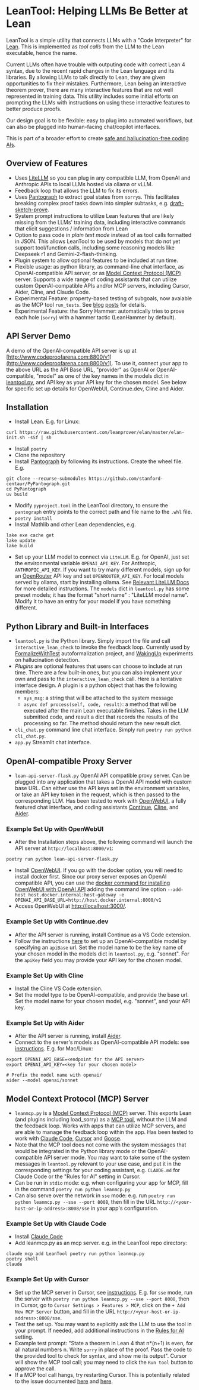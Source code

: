 # LeanTool: Helping LLMs Be Better at Lean

LeanTool is a simple utility that connects LLMs with a "Code Interpreter" for [Lean](https://lean-lang.org/). This is implemented as *tool calls* from the LLM to the Lean executable, hence the name.

Current LLMs often have trouble with outputing code with correct Lean 4 syntax, due to the recent rapid changes in the Lean language and its libraries. By allowing LLMs to talk directly to Lean, 
they are given opportunities to fix their mistakes.
Furthermore, Lean being an interactive theorem prover,
there are many interactive features that are not well represented in training data. 
This utility includes some initial efforts on prompting the LLMs with instructions on using these interactive features to better produce proofs.

Our design goal is to be flexible: easy to plug into automated workflows, but can also be plugged into human-facing chat/copilot interfaces.

This is part of a broader effort to create [safe and hallucination-free coding AIs](https://gasstationmanager.github.io/ai/2024/11/04/a-proposal.html). 


## Overview of Features

- Uses [LiteLLM](https://github.com/BerriAI/litellm) so you can plug in any compatible LLM, from OpenAI and Anthropic APIs to local LLMs hosted via ollama or vLLM.
- Feedback loop that allows the LLM to fix its errors.
- Uses [Pantograph](https://github.com/lenianiva/PyPantograph/) to extract goal states from `sorry`s. This facilitates breaking complex proof tasks down into simpler subtasks, e.g. [draft-sketch-prove](https://arxiv.org/abs/2210.12283).
- System prompt instructions to utilize Lean features that are likely missing from the LLMs' training data, including interactive commands that elicit suggestions / information from Lean
- Option to pass code in *plain text mode* instead of as tool calls formatted in JSON. This allows LeanTool
to be used by models that do not yet support tool/function calls, including
some reasoning models like Deepseek r1 and Gemini-2-flash-thinking.
- Plugin system to allow optional features to be included at run time.
- Flexible usage: as python library, as command-line chat interface, as OpenAI-compatible API server, or as [Model Context Protocol (MCP)](https://modelcontextprotocol.io/) server. Supports a wide range of coding assistants that can utilize custom OpenAI-compatible APIs and/or MCP servers, including Cursor, Aider, Cline, and Claude Code.
- Experimental Feature: property-based testing of subgoals, now avaiable as the MCP tool `run_tests`. See [blog](https://gasstationmanager.github.io/ai/2025/05/22/alphabeta-goose.html) [posts](https://gasstationmanager.github.io/ai/2025/06/08/proving-alphabeta.html) for details.  
- Experimental Feature: the Sorry Hammer: automatically tries to prove each hole (`sorry`) with a hammer tactic (LeanHammer by default).

## API Server Demo

A demo of the OpenAI-compatible API server is up at [http://www.codeproofarena.com:8800/v1](http://www.codeproofarena.com:8800/v1).
To use it, connect your app to the above URL as the API Base URL, "provider" as OpenAI or OpenAI-compatible,
"model" as one of the key names in the models dict in [leantool.py](https://github.com/GasStationManager/LeanTool/blob/main/leantool.py),
and API key as your API key for the chosen model. See below for specific set up details for OpenWebUI, Continue.dev, Cline and Aider.

## Installation

- Install Lean. E.g. for Linux:
```
curl https://raw.githubusercontent.com/leanprover/elan/master/elan-init.sh -sSf | sh
```
- Install `poetry`
- Clone the repository
- Install [Pantograph](https://github.com/lenianiva/PyPantograph/) by following its instructions. Create the wheel file. E.g.
```
git clone --recurse-submodules https://github.com/stanford-centaur/PyPantograph.git
cd PyPantograph
uv build
```
- Modify `pyproject.toml` in the LeanTool directory, to ensure the `pantograph` entry points to the correct path and file name to the `.whl` file.
- `poetry install`
- Install Mathlib and other Lean dependencies, e.g.
```
lake exe cache get
lake update
lake build
```
- Set up your LLM model to connect via `LiteLLM`. E.g. for OpenAI, just set the environmental variable `OPENAI_API_KEY`. 
  For Anthropic, `ANTHROPIC_API_KEY`. If you want to try many different models, sign  up for an [OpenRouter](https://openrouter.ai/)
  API key and set `OPENROUTER_API_KEY`. For local models served by ollama, start by installing ollama. 
  See [Relevant LiteLLM Docs](https://docs.litellm.ai/docs/providers) for more detailed instructions. 
  The `models` dict in `leantool.py` has some preset models; it has the format "short name" : "LiteLLM model name". Modify it to have an entry for your model 
  if you have something different.

## Python Library and Built-in Interfaces

- `leantool.py` is the Python library. Simply import the file and call `interactive_lean_check` to invoke the feedback loop.
Currently used by [FormalizeWithTest](https://github.com/GasStationManager/FormalizeWithTest) autoformalization project,
and [WakingUp](https://github.com/GasStationManager/WakingUp) experiments on hallucination  detection.
- *Plugins* are optional features that users can choose to include at run time. There are a few built-in ones, but you can also implement your own and pass to the `interactive_lean_check` call. Here is a tentative interface design. A plugin is a python object that has the following members:
  - `sys_msg`: a string that will be attached to the system message
  - `async def process(self, code, result)`: a method that will be executed after the main Lean executable finishes. Takes in the LLM submitted code, and result a dict that records the results of the processing so far. The method should return the new result dict. 
- `cli_chat.py` command line chat interface. Simply run `poetry run python cli_chat.py`.
- `app.py` Streamlit chat interface.

## OpenAI-compatible Proxy Server
- `lean-api-server-flask.py` OpenAI API compatible proxy server. Can be plugged into any application that takes a OpenAI API model with custom base URL.
Can either use the API keys set in the environment variables, or take an API key token in the request,
which is then passed to the corresponding LLM.
Has been tested to work with [OpenWebUI](https://openwebui.com/), a fully featured chat interface, 
and coding assistants [Continue](https://www.continue.dev/), [Cline](https://cline.bot/), and [Aider](https://aider.chat/).


### Example Set Up with OpenWebUI

- After the Installation steps above, the following command will launch the API server at `http://localhost:8000/v1`:
```
poetry run python lean-api-server-flask.py
```

- Install [OpenWebUI](https://openwebui.com/). If you go with the docker option, you will need to install docker first.
  Since our proxy server exposes an OpenAI compatible API, you can use 
the [docker command for installing OpenWebUI with OpenAI API](https://github.com/open-webui/open-webui?tab=readme-ov-file#installation-for-openai-api-usage-only)
adding the command line option `--add-host host.docker.internal:host-gateway -e OPENAI_API_BASE_URL=http://host.docker.internal:8000/v1`
- Access OpenWebUI at [http://localhost:3000/](http://localhost:3000/).

### Example Set Up with Continue.dev

- After the API server is running, install Continue as a VS Code extension.  
- Follow the instructions [here](https://docs.continue.dev/customize/model-providers/openai)
to set up an OpenAI-compatible model by specifying an `apiBase` url.
Set the model name to be the key name of your chosen model in the models dict in `leantool.py`, e.g. "sonnet".
For the `apiKey` field you may provide your API key for the chosen model.

### Example Set Up with Cline

- Install the Cline VS Code extension.
- Set the model type to be OpenAI-compatible, and provide the base url.
Set the model name for your chosen model, e.g. "sonnet", and your API key.

### Example Set Up with Aider

- After the API server is running, install [Aider](https://aider.chat/).
- Connect to the server's models as OpenAI-compatible API models: see [instructions](https://aider.chat/docs/llms/openai-compat.html).
  E.g. for Mac/Linux:
```
export OPENAI_API_BASE=<endpoint for the API server>
export OPENAI_API_KEY=<key for your chosen model>

# Prefix the model name with openai/
aider --model openai/sonnet
```

## Model Context Protocol (MCP) Server
- `leanmcp.py` is a [Model Context Protocol (MCP)](https://modelcontextprotocol.io/) server. This exports Lean (and plugins including load_sorry) as a [MCP tool](https://modelcontextprotocol.io/docs/concepts/tools), without the LLM and the feedback loop. Works with apps that can utilize MCP servers, and are able to manage the feedback loop within the app.
  Has been tested to work with [Claude Code](https://docs.anthropic.com/en/docs/agents-and-tools/claude-code/overview), [Cursor](https://www.cursor.com/) and [Goose](https://github.com/block/goose).
- Note that the MCP tool does not come with the system messages that would be integrated in the Python library mode or the OpenAI-compatible API server mode. You may want to take some of the system messages in `leantool.py` relevant to your use case, and put it in the corresponding settings for your coding assistant, e.g. `CLAUDE.md` for Claude Code or the "Rules for AI" setting in Cursor. 
- Can be run in `stdio` mode: e.g. when configuring your app for MCP, fill in the command `poetry run python leanmcp.py`
- Can also serve over the network in `sse` mode: e.g. run `poetry run python leanmcp.py --sse --port 8008`,
  then fill in the URL `http://<your-host-or-ip-address>:8008/sse` in your app's configuration.
  
### Example Set Up with Claude Code

- Install [Claude Code](https://docs.anthropic.com/en/docs/agents-and-tools/claude-code/overview)
- Add leanmcp.py as an mcp server. e.g. in the LeanTool repo directory:
```
claude mcp add LeanTool poetry run python leanmcp.py
poetry shell
claude  
```

### Example Set Up with Cursor
- Set up the MCP server in Cursor, see [instructions](https://docs.cursor.com/context/model-context-protocol). E.g. for `sse` mode,  run the server with `poetry run python leanmcp.py --sse --port 8008`,
  then in Cursor, go to `Cursor Settings > Features > MCP`, click on the `+ Add New MCP Server` button, and fill in the URL `http://<your-host-or-ip-address>:8008/sse`.
- Test the set up. You may want to explicitly ask the LLM to use the tool in your prompt. If needed, add additional instructions in the [Rules for AI](https://docs.cursor.com/context/rules-for-ai) setting.
- Example test prompt: "State a theorem in Lean 4 that n*(n+1) is even, for all natural numbers n. Write `sorry` in place of the proof. Pass the code to the provided tool to check for syntax, and show me its output". Cursor will show the MCP tool call; you may need to click the `Run tool` button to approve the call.
- If a MCP tool call hangs, try restarting Cursor. This is potentially related to the issue documented [here](https://github.com/modelcontextprotocol/python-sdk/issues/423) and [here](https://github.com/getcursor/cursor/issues/2998).
